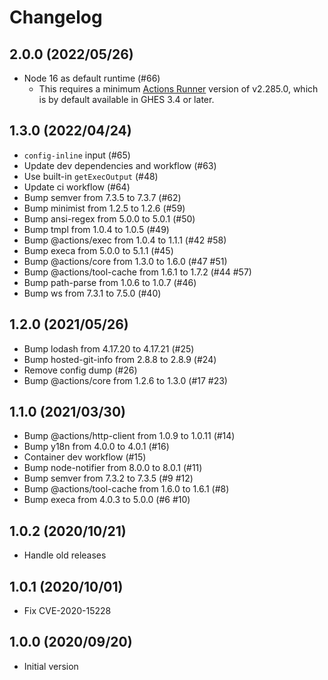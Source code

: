 # Changelog

## 2.0.0 (2022/05/26)

* Node 16 as default runtime (#66)
  * This requires a minimum [Actions Runner](https://github.com/actions/runner/releases/tag/v2.285.0) version of v2.285.0, which is by default available in GHES 3.4 or later.

## 1.3.0 (2022/04/24)

* `config-inline` input (#65)
* Update dev dependencies and workflow (#63)
* Use built-in `getExecOutput` (#48)
* Update ci workflow (#64)
* Bump semver from 7.3.5 to 7.3.7 (#62)
* Bump minimist from 1.2.5 to 1.2.6 (#59)
* Bump ansi-regex from 5.0.0 to 5.0.1 (#50)
* Bump tmpl from 1.0.4 to 1.0.5 (#49)
* Bump @actions/exec from 1.0.4 to 1.1.1 (#42 #58)
* Bump execa from 5.0.0 to 5.1.1 (#45)
* Bump @actions/core from 1.3.0 to 1.6.0 (#47 #51)
* Bump @actions/tool-cache from 1.6.1 to 1.7.2 (#44 #57)
* Bump path-parse from 1.0.6 to 1.0.7 (#46)
* Bump ws from 7.3.1 to 7.5.0 (#40)

## 1.2.0 (2021/05/26)

* Bump lodash from 4.17.20 to 4.17.21 (#25)
* Bump hosted-git-info from 2.8.8 to 2.8.9 (#24)
* Remove config dump (#26)
* Bump @actions/core from 1.2.6 to 1.3.0 (#17 #23)

## 1.1.0 (2021/03/30)

* Bump @actions/http-client from 1.0.9 to 1.0.11 (#14)
* Bump y18n from 4.0.0 to 4.0.1 (#16)
* Container dev workflow (#15)
* Bump node-notifier from 8.0.0 to 8.0.1 (#11)
* Bump semver from 7.3.2 to 7.3.5 (#9 #12)
* Bump @actions/tool-cache from 1.6.0 to 1.6.1 (#8)
* Bump execa from 4.0.3 to 5.0.0 (#6 #10)

## 1.0.2 (2020/10/21)

* Handle old releases

## 1.0.1 (2020/10/01)

* Fix CVE-2020-15228

## 1.0.0 (2020/09/20)

* Initial version
